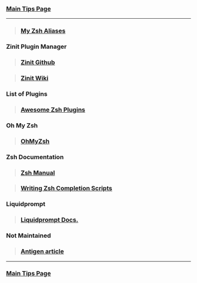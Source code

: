 ### [Main Tips Page](https://github.com/sethfuller/tips/blob/main/tips.md)

----------

> ### [My Zsh Aliases](https://github.com/sethfuller/tips/blob/main/aliases.md)

### Zinit Plugin Manager

> ### [Zinit Github](https://github.com/zdharma/zinit)

> ### [Zinit Wiki](https://zdharma.github.io/zinit/wiki/)

### List of Plugins

> ### [Awesome Zsh Plugins](https://github.com/unixorn/awesome-zsh-plugins)

### Oh My Zsh

> ### [OhMyZsh](https://github.com/ohmyzsh/ohmyzsh)

### Zsh Documentation

> ### [Zsh Manual](http://zsh.sourceforge.net/Doc/Release/index.html)

> ### [Writing Zsh Completion Scripts](https://mads-hartmann.com/2017/08/06/writing-zsh-completion-scripts.html)

### Liquidprompt

> ### [Liquidprompt Docs.](https://liquidprompt.readthedocs.io/en/stable/config.html)

### Not Maintained

> ### [Antigen article](http://mikbuch.github.io/articles/2019/02/16/Zsh-Antigen.html)

----------

### [Main Tips Page](https://github.com/sethfuller/tips/blob/main/tips.md)
